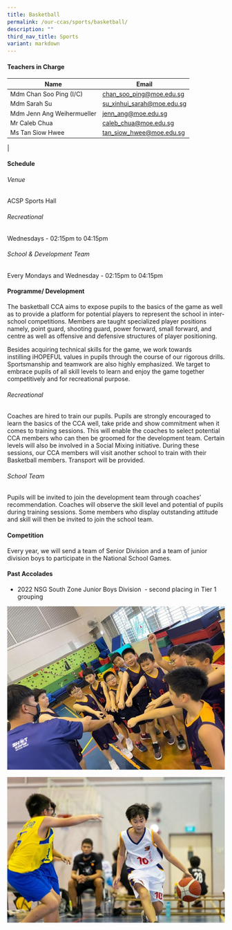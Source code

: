 ```yaml
---
title: Basketball
permalink: /our-ccas/sports/basketball/
description: ""
third_nav_title: Sports
variant: markdown
---
```

#### **Teachers in Charge**

| Name | Email|
| -------- | -------- |
|	Mdm Chan Soo Ping (I/C)	|[chan_soo_ping@moe.edu.sg](mailto:chan_soo_ping@moe.edu.sg)|
|	Mdm Sarah Su 	|[su_xinhui_sarah@moe.edu.sg](mailto:su_xinhui_sarah@moe.edu.sg)|		
|Mdm	Jenn Ang Weihermueller	|[jenn_ang@moe.edu.sg](mailto:jenn_ang@moe.edu.sg)|		
|	Mr Caleb Chua 	|[caleb_chua@moe.edu.sg](mailto:caleb_chua@moe.edu.sg)|	
|	Ms Tan Siow Hwee 	|[tan_siow_hwee@moe.edu.sg](mailto:tan_siow_hwee@moe.edu.sg)|		
|	


#### **Schedule**

###### Venue
ACSP Sports Hall
###### Recreational
Wednesdays - 02:15pm to 04:15pm
###### School  &amp; Development Team 
Every Mondays and Wednesday - 02:15pm to 04:15pm 

#### **Programme/ Development**

The basketball CCA aims to expose pupils to the basics of the game as well as to provide a platform for potential players to represent the school in inter-school competitions. Members are taught specialized player positions namely, point guard, shooting guard, power forward, small forward, and centre as well as offensive and defensive structures of player positioning.

Besides acquiring technical skills for the game, we work towards instilling&nbsp;iHOPEFUL values in pupils through the course of our rigorous drills. Sportsmanship and teamwork are also highly emphasized. We target to embrace pupils of all skill levels to learn and enjoy the game together competitively and for recreational purpose.

###### Recreational

Coaches are hired to train our pupils. Pupils are strongly encouraged to learn the basics of the CCA well, take pride and show commitment when it comes to training sessions. This will enable the coaches to select potential CCA members who can then be groomed for the development team.&nbsp;Certain levels will also be involved in a Social Mixing initiative. During these sessions, our CCA members will visit another school to train with their Basketball members. Transport will be provided.

###### School Team

Pupils will be invited to join the development team through coaches’ recommendation. Coaches will observe the skill level and potential of pupils during training sessions. Some members who display outstanding attitude and skill will then be invited to join the school team.

	
#### **Competition**

Every year, we will send a team of Senior Division and a team of junior division boys to participate in the National School Games.

#### **Past Accolades**

* 2022 NSG South Zone Junior Boys Division&nbsp; - second placing in Tier 1 grouping


![](/images/basketball%202.jpg)

![](/images/basketball%204.jpg)